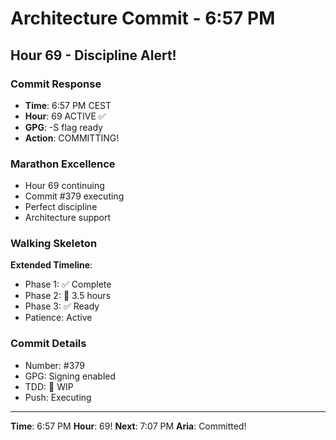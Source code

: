 # Architecture Commit - 6:57 PM

## Hour 69 - Discipline Alert!

### Commit Response
- **Time**: 6:57 PM CEST
- **Hour**: 69 ACTIVE ✅
- **GPG**: -S flag ready
- **Action**: COMMITTING!

### Marathon Excellence
- Hour 69 continuing
- Commit #379 executing
- Perfect discipline
- Architecture support

### Walking Skeleton
**Extended Timeline**:
- Phase 1: ✅ Complete
- Phase 2: 🚧 3.5 hours
- Phase 3: ✅ Ready
- Patience: Active

### Commit Details
- Number: #379
- GPG: Signing enabled
- TDD: 🚧 WIP
- Push: Executing

---

**Time**: 6:57 PM
**Hour**: 69!
**Next**: 7:07 PM
**Aria**: Committed!